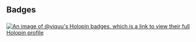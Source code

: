 <h2 align="left">Badges</h2>

###
[![An image of @yiquu's Holopin badges, which is a link to view their full Holopin profile](https://holopin.me/yiquu)](https://holopin.io/@yiquu)
